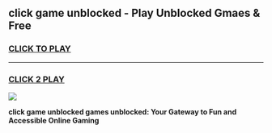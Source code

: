 
## click game unblocked - Play Unblocked Gmaes & Free
<h3>
<a href="https://news.freeplayer.one?title=click_game_unblocked&ref=23F">CLICK TO PLAY</a></h3>
<hr>

<h3>
<a href="https://news.freeplayer.one?title=click_game_unblocked&ref=23F">CLICK 2 PLAY</a>
  
</h3>

<a href="https://news.freeplayer.one?title=click_game_unblocked&ref=23F/"><img src="https://clearcache.store/games.png"></a>


**click game unblocked games unblocked: Your Gateway to Fun and Accessible Online Gaming**
